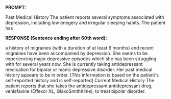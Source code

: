 **PROMPT:**

Past Medical History The patient reports several symptoms associated with depression, including low enegery and irregular sleeping habits. The patient has

**RESPONSE (Sentence ending after 60th word):**

a history of migraines (with a duration of at least 6 months) and recent migraines have been accompanied by depression. She seems to be experiencing major depressive episodes which she has been struggling with for several years now. She is currently taking antidepressant medication for bipolar or manic depressive disorder. Her past medical history appears to be in order. [This information is based on the patient's self-reported history and is self-reported]  Current Medical History The patient reports that she takes the antidepressant antidepressant drug, venlafaxine (Effexor XL; GlaxoSmithKline), to treat bipolar disorder. 